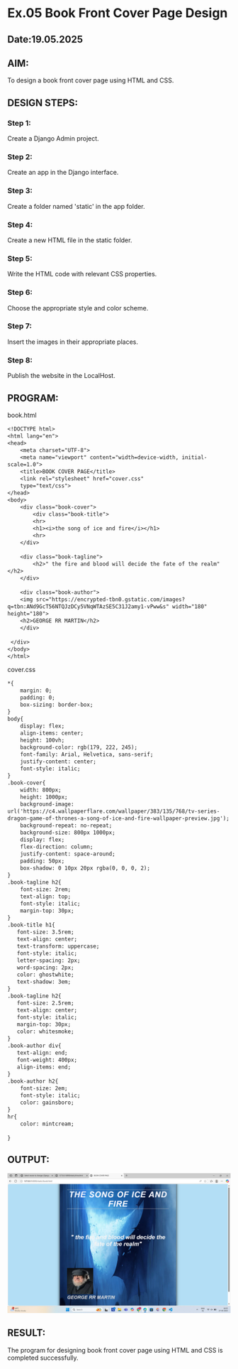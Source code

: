 # Ex.05 Book Front Cover Page Design
## Date:19.05.2025

## AIM:
To design a book front cover page using HTML and CSS.

## DESIGN STEPS:

### Step 1:
Create a Django Admin project.

### Step 2:
Create an app in the Django interface.

### Step 3:
Create a folder named 'static' in the app folder.

### Step 4:
Create a new HTML file in the static folder.

### Step 5:
Write the HTML code with relevant CSS properties.

### Step 6:
Choose the appropriate style and color scheme.

### Step 7:
Insert the images in their appropriate places.

### Step 8:
Publish the website in the LocalHost.

## PROGRAM:
book.html
```
<!DOCTYPE html>
<html lang="en">
<head>
    <meta charset="UTF-8">
    <meta name="viewport" content="width=device-width, initial-scale=1.0">
    <title>BOOK COVER PAGE</title>
    <link rel="stylesheet" href="cover.css"
    type="text/css">
</head>
<body>
    <div class="book-cover">
        <div class="book-title">
        <hr>   
        <h1><i>the song of ice and fire</i></h1>
        <hr>
    </div>

    <div class="book-tagline">
        <h2>" the fire and blood will decide the fate of the realm"</h2>
    </div>

    <div class="book-author">
    <img src="https://encrypted-tbn0.gstatic.com/images?q=tbn:ANd9GcT56NTQJzDCy5VNqWTAzSE5C31J2amy1-vPww&s" width="180" height="180">
    <h2>GEORGE RR MARTIN</h2>
    </div>
   
 </div>
</body>
</html>
```
cover.css
```
*{
    margin: 0;
    padding: 0;
    box-sizing: border-box;
}
body{
    display: flex;
    align-items: center;
    height: 100vh;
    background-color: rgb(179, 222, 245);
    font-family: Arial, Helvetica, sans-serif;
    justify-content: center;
    font-style: italic;
}
.book-cover{
    width: 800px;
    height: 1000px;
    background-image: url('https://c4.wallpaperflare.com/wallpaper/383/135/768/tv-series-dragon-game-of-thrones-a-song-of-ice-and-fire-wallpaper-preview.jpg');
    background-repeat: no-repeat;
    background-size: 800px 1000px;
    display: flex;
    flex-direction: column;
    justify-content: space-around;
    padding: 50px;
    box-shadow: 0 10px 20px rgba(0, 0, 0, 2);
}
.book-tagline h2{
    font-size: 2rem;
    text-align: top;
    font-style: italic;
    margin-top: 30px;
}
.book-title h1{
   font-size: 3.5rem;
   text-align: center;
   text-transform: uppercase;
   font-style: italic;
   letter-spacing: 2px;
   word-spacing: 2px;
   color: ghostwhite;
   text-shadow: 3em; 
}
.book-tagline h2{
   font-size: 2.5rem;
   text-align: center;
   font-style: italic;
   margin-top: 30px;
   color: whitesmoke;
}
.book-author div{
   text-align: end;
   font-weight: 400px;
   align-items: end;
}
.book-author h2{
    font-size: 2em;
    font-style: italic;
    color: gainsboro;
}
hr{
    color: mintcream;
    
}
```
## OUTPUT:
![alt text](<Screenshot 2025-05-27 160533.png>)

## RESULT:
The program for designing book front cover page using HTML and CSS is completed successfully.
